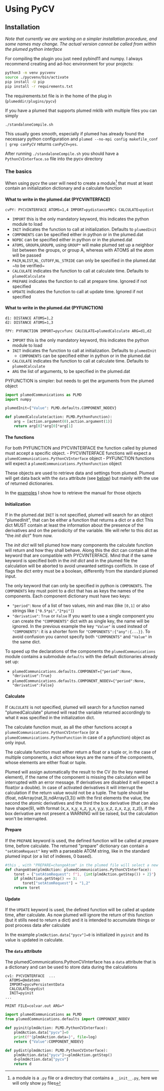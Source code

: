 # Using PyCV
## Installation

_Note that currently we are working on a simpler installation procedure, and some names may change. The actual version cannot be called from within the plumed python interface_

For compiling the plugin you just need pybind11 and numpy.
I always recommend creating and ad-hoc environment for your projects:
```bash
python3 -m venv pycvenv
source ./pycvenv/bin/activate
pip install -U pip
pip install -r requirements.txt
```
The requirements.txt file is in the home of the plug in (`plumeddir/plugins/pycv`)

If you have a plumed that supports plumed mklib with multiple files you can simply
```bash
./standaloneCompile.sh
```
This usually goes smooth, especially if plumed has already found the necessary python configuration and `plumed --no-mpi config makefile_conf | grep canPyCV` returns `canPyCV=yes`.

After running `./standaloneCompile.sh` you should have a `PythonCVInterface.so` file into the pycv directory

### The basics

When using pycv the user will need to create a module[^1] that must at least contain an initialization dictionary and a calculate function

[^1]: a module is a `.py` file or a directory that contains a `__init__.py`, here we will only show `py` files

#### What to write in the plumed.dat (PYCVINTERFACE)

```plumed
cvPY: PYCVINTERFACE ATOMS=1,4 IMPORT=pydistancePBCs CALCULATE=pydist
```

  - `IMPORT` this is the only mandatory keyword, this indicates the python module to load
  - `INIT` indicates the function to call at initialization. Defaults to `plumedInit`
  - `COMPONENTS` can be specified either in python or in the plumed.dat 
  - `NOPBC` can be specified either in python or in the plumed.dat
  - `ATOMS`, `GROUPA`,`GROUPB`, using `GROUP*` will make plumed set up a neighbor list between the groups, or group A, whereas with ATOMS all the atom will be passed 
  - `PAIR`,`NLIST`,`NL_CUTOFF`,`NL_STRIDE` can only be specified in the plumed.dat ~to be verified~
  - `CALCULATE` indicates the function to call at calculate time. Defaults to `plumedCalculate`
  - `PREPARE` indicates the function to call at prepare time. Ignored if not specified
  - `UPDATE` indicates the function to call at update time. Ignored if not specified

#### What to write in the plumed.dat (PYFUNCTION)
```plumed
d1: DISTANCE ATOMS=1,2
d2: DISTANCE ATOMS=1,3 

fPY: PYFUNCTION IMPORT=pycvfunc CALCULATE=plumedCalculate ARG=d1,d2
```

  - `IMPORT` this is the only mandatory keyword, this indicates the python module to load
  - `INIT` indicates the function to call at initialization. Defaults to `plumedInit`
    - `COMPONENTS` can be specified either in python or in the plumed.dat 
  - `CALCULATE` indicates the function to call at calculate time. Defaults to `plumedCalculate`
  - `ARG` the list of arguments, to be specified in the plumed.dat

PYFUNCTION is simpler: but needs to get the arguments from the plumed object

```python
import plumedCommunications as PLMD
import numpy

plumedInit={"Value": PLMD.defaults.COMPONENT_NODEV}

def plumedCalculate(action: PLMD.PythonFunction):
    arg = [action.argument(0),action.argument(1)]
    return arg[0]*arg[0]*arg[1]
```
#### The functions

For both PYFUNCTION and PYCVINTERFACE the function called by plumed must accept a specific object.
    - PYCVINTERFACE functions will expect a `plumedCommunications.PythonCVInterface` object
    - PYFUNCTION functions will expect a `plumedCommunications.PythonFunction` object

These objects are used to retrieve data and settings from plumed. Plumed will get data back with the `data` attribute (see [below](#the-data-attribute)) but mainly with the use of returned dictionaries.

In the [examples](examples.md#getting-the-manual) I show how to retrieve the manual for those objects


#### Initialization

If in the plumed.dat `INIT` is not specified, plumed will search for an object "plumedInit",
that can be either a function that returns a dict or a dict
This dict MUST contain at least the information about the presence of the
derivatives and on the periodicity of the variable.
We will refer to this dict as "the _init dict_" from now.

The _init dict_ will tell plumed how many components the calculate function will
return and how they shall behave.
Along this the dict can contain all the keyword that are compatible with
PYCVINTERFACE.
Mind that if the same keyword is specified both in the _init dict_ and in the
plumed file the calculation will be aborted to avoid unwanted settings conflicts.
In case of flags the dict entry must be a boolean, differently from the standard
plumed input.


The only keyword that can only be specified in python is `COMPONENTS`.
The `COMPONENTS` key must point to a dict that has as keys the names of the
components.
Each component dictionary must have two keys:
 - `"period"`: `None` of a list of two values, min and max (like `[0,1]` or also
 strings like `["0.5*pi","2*pi"]`)
 - `"derivative"`: `True` or `False`
If you want to use a single component you can create the `"COMPONENTS"` dict
with as single key, the name will be ignored.
In the previous example the key `"Value"` is used instead of `"COMPONENTS"`:
it is a shorter form for `"COMPONENTS":{"any":{...}}`.
To avoid confusion you cannot specify both `"COMPONENTS"` and `"Value"` in the
 same dict.

To speed up the declarations of the components the `plumedCommunications` module
contains a submodule `defaults` with the default dictionaries already set up:
 - `plumedCommunications.defaults.COMPONENT={"period":None, "derivative":True}`
 - `plumedCommunications.defaults.COMPONENT_NODEV={"period":None, "derivative":False}`

#### Calculate

If `CALCULATE` is not specified, plumed will search for a function named
"plumedCalculate" plumed will read the variable returned accordingly to what it
was specified in the initialization dict.

The calculate function must, as all the other functions accept a
`plumedCommunications.PythonCVInterface` (or a `plumedCommunications.PythonFunction` in case of a pyfunction) object as only input.

The calculate function must either return a float or a tuple or, in the case of
multiple components, a dict whose keys are the name of the components, whose
elements are either float or tuple.

Plumed will assign automatically the result to the CV (to the key named
element), if the name of the component is missing the calculation will be
interrupted with an error message.
If derivatives are disabled it will expect a float(or a double).
In case of activated derivatives it will interrupt the calculation if the
return value would not be a tuple.
The tuple should be (float, ndArray(nat,3),ndArray(3,3)) with the first
elements the value, the second the atomic derivatives and the third the box
derivative (that can also have shape(9), with format (x_x, x_y, x_z, y_x, y_y,
y_z, z_x, z_y, z_z)), if the box derivative are not present a WARNING will be
raised, but the calculation won't be interrupted.

#### Prepare

If the `PREPARE` keyword is used, the defined function will be called at
prepare time, before calculate.
The returned "prepare" dictionary can contain a `"setAtomRequest"` key with a parseable
ATOM string, like in the standard plumed input (or a list of indexes, 0 based).
```python
#this , with "PREPARE=changeAtom" in the plumed file will select a new atom at each new step
def changeAtom(plmdAction: plumedCommunications.PythonCVInterface):
    toret = {"setAtomRequest": f"1, {int(plmdAction.getStep()) + 2}"}
    if plmdAction.getStep() == 3:
        toret["setAtomRequest"] = "1,2"
    return toret
```
#### Update

If the `UPDATE` keyword is used, the defined function will be called at update
time, after calculate. As now plumed will ignore the return of this function
(but it stills need to return a dict) and it is intended to accumulate things
or post process data afer calculate

In the example `plmdAction.data["pycv"]=0` is initialized in `pyinit` and its
value is updated in calculate.


#### The `data` attribute
The plumedCommunications.PythonCVInterface has a `data` attribute that is a
dictionary and can be used to store data during the calculations

```plumed
cv1: PYCVINTERFACE  ...
  ATOMS=@mdatoms
  IMPORT=pycvPersistentData
  CALCULATE=pydist
  INIT=pyinit
...

PRINT FILE=colvar.out ARG=*
```

```python
import plumedCommunications as PLMD
from plumedCommunications.defaults import COMPONENT_NODEV

def pyinit(plmdAction: PLMD.PythonCVInterface):
    plmdAction.data["pycv"]=0
    print(f"{plmdAction.data=}", file=log)
    return {"Value":COMPONENT_NODEV}

def pydist(plmdAction: PLMD.PythonCVInterface):
    plmdAction.data["pycv"]+=plmdAction.getStep()
    d=plmdAction.data["pycv"]
    return d
```
